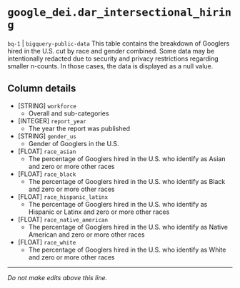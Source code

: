 # `google_dei.dar_intersectional_hiring`
`bq-1` | `bigquery-public-data`
This table contains the breakdown of Googlers hired in the U.S. cut by race and gender combined. Some data may be intentionally redacted due to security and privacy restrictions regarding smaller n-counts. In those cases, the data is displayed as a null value.

## Column details
* [STRING]    `workforce`
  - Overall and sub-categories
* [INTEGER]   `report_year`
  - The year the report was published
* [STRING]    `gender_us`
  - Gender of Googlers in the U.S.
* [FLOAT]     `race_asian`
  - The percentage of Googlers hired in the U.S. who identify as Asian and zero or more other races
* [FLOAT]     `race_black`
  - The percentage of Googlers hired in the U.S. who identify as Black and zero or more other races
* [FLOAT]     `race_hispanic_latinx`
  - The percentage of Googlers hired in the U.S. who identify as Hispanic or Latinx and zero or more other races
* [FLOAT]     `race_native_american`
  - The percentage of Googlers hired in the U.S. who identify as Native American and zero or more other races 
* [FLOAT]     `race_white`
  - The percentage of Googlers hired in the U.S. who identify as White and zero or more other races 

-------------------------------------------------------------------------------
*Do not make edits above this line.*
